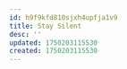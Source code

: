 ```yaml
---
id: h9f9kfd810sjxh4upfja1v9
title: Stay Silent
desc: ''
updated: 1750203115530
created: 1750203115530
---
```

